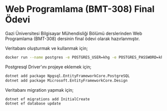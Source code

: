 # Web Programlama (BMT-308) Final Ödevi

<p>Gazi Üniversitesi Bilgisayar Mühendisliği Bölümü derslerinden Web Programlama (BMT-308) dersinin final ödevi olarak hazırlanmıştır.</p>

<p>Veritabanı oluşturmak ve kullanmak için;</p>

```sh
docker run --name postgres -e POSTGRES_USER=khg -e POSTGRES_PASSWORD=khg -p 5432:5432 -d postgres
```

<p>Postgresql Driver'ını projeye eklemek için;</p>

```sh
dotnet add package Npgsql.EntityFrameworkCore.PostgreSQL
dotnet add package Microsoft.EntityFrameworkCore.Design
```

<p>Veritabanı migration yapmak için;</p>

```sh
dotnet ef migrations add InitialCreate
dotnet ef database update
```
